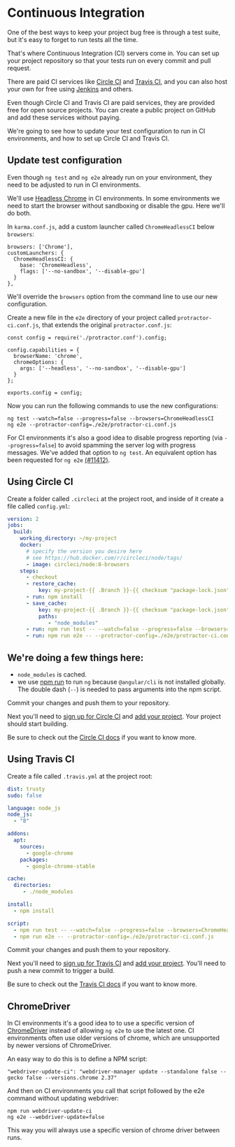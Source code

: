# Continuous Integration

One of the best ways to keep your project bug free is through a test suite, but it's easy to forget
to run tests all the time.

That's where Continuous Integration (CI) servers come in.
You can set up your project repository so that your tests run on every commit and pull request.

There are paid CI services like [Circle CI](https://circleci.com/) and
[Travis CI](https://travis-ci.com/), and you can also host your own for free using
[Jenkins](https://jenkins.io/) and others.

Even though Circle CI and Travis CI are paid services, they are provided free for open source
projects.
You can create a public project on GitHub and add these services without paying.

We're going to see how to update your test configuration to run in CI environments, and how to
set up Circle CI and Travis CI.


## Update test configuration

Even though `ng test` and `ng e2e` already run on your environment, they need to be adjusted to
run in CI environments.

We'll use [Headless Chrome](https://developers.google.com/web/updates/2017/04/headless-chrome#cli) in CI environments. In some environments we need to start the browser without
sandboxing or disable the gpu. Here we'll do both. 

In `karma.conf.js`, add a custom launcher called `ChromeHeadlessCI` below `browsers`:

```
browsers: ['Chrome'],
customLaunchers: {
  ChromeHeadlessCI: {
    base: 'ChromeHeadless',
    flags: ['--no-sandbox', '--disable-gpu']
  }
},
```

We'll override the `browsers` option from the command line to use our new configuration.

Create a new file in the `e2e` directory of your project called `protractor-ci.conf.js`, that extends
the original `protractor.conf.js`:

```
const config = require('./protractor.conf').config;

config.capabilities = {
  browserName: 'chrome',
  chromeOptions: {
    args: ['--headless', '--no-sandbox', '--disable-gpu']
  }
};

exports.config = config;
```

Now you can run the following commands to use the new configurations:

```
ng test --watch=false --progress=false --browsers=ChromeHeadlessCI
ng e2e --protractor-config=./e2e/protractor-ci.conf.js
```

For CI environments it's also a good idea to disable progress reporting (via `--progress=false`)
to avoid spamming the server log with progress messages. We've added that option to `ng test`. An equivalent
option has been requested for
`ng e2e` [(#11412)](https://github.com/angular/angular-cli/issues/11412). 


## Using Circle CI

Create a folder called `.circleci` at the project root, and inside of it create a file called
`config.yml`:

```yaml
version: 2
jobs:
  build:
    working_directory: ~/my-project
    docker:
      # specify the version you desire here
      # see https://hub.docker.com/r/circleci/node/tags/
      - image: circleci/node:8-browsers
    steps:
      - checkout
      - restore_cache:
          key: my-project-{{ .Branch }}-{{ checksum "package-lock.json" }}
      - run: npm install
      - save_cache:
          key: my-project-{{ .Branch }}-{{ checksum "package-lock.json" }}
          paths:
             - "node_modules"
      - run: npm run test -- --watch=false --progress=false --browsers=ChromeHeadlessCI
      - run: npm run e2e -- --protractor-config=./e2e/protractor-ci.conf.js
```

We're doing a few things here:
  -
  - `node_modules` is cached.
  - we use [npm run](https://docs.npmjs.com/cli/run-script) to run `ng` because `@angular/cli` is
  not installed globally. The double dash (`--`) is needed to pass arguments into the npm script.

Commit your changes and push them to your repository.

Next you'll need to [sign up for Circle CI](https://circleci.com/docs/2.0/first-steps/) and
[add your project](https://circleci.com/add-projects).
Your project should start building.

Be sure to check out the [Circle CI docs](https://circleci.com/docs/2.0/) if you want to know more.


## Using Travis CI

Create a file called `.travis.yml` at the project root:

```yaml
dist: trusty
sudo: false

language: node_js
node_js:
  - "8"

addons:
  apt:
    sources:
      - google-chrome
    packages:
      - google-chrome-stable

cache:
  directories:
     - ./node_modules

install:
  - npm install

script:
  - npm run test -- --watch=false --progress=false --browsers=ChromeHeadlessCI
  - npm run e2e -- --protractor-config=./e2e/protractor-ci.conf.js
```

Commit your changes and push them to your repository.

Next you'll need to [sign up for Travis CI](https://travis-ci.org/auth) and
[add your project](https://travis-ci.org/profile).
You'll need to push a new commit to trigger a build.

Be sure to check out the [Travis CI docs](https://docs.travis-ci.com/) if you want to know more.

## ChromeDriver

In CI environments it's a good idea to to use a specific version of [ChromeDriver](http://chromedriver.chromium.org/)
instead of allowing `ng e2e` to use the latest one. CI environments often use older versions of chrome, which are unsupported by newer versions of ChromeDriver.

An easy way to do this is to define a NPM script:

```text
"webdriver-update-ci": "webdriver-manager update --standalone false --gecko false --versions.chrome 2.37"
```

And then on CI environments you call that script followed by the e2e command without updating webdriver:

```text
npm run webdriver-update-ci
ng e2e --webdriver-update=false
```

This way you will always use a specific version of chrome driver between runs.